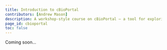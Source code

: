 ```yaml
---
title: Introduction to cBioPortal
contributors: [Andrew Mason]
description: A workshop-style course on cBioPortal – a tool for exploring large-scale cancer genomic datasets
page_id: cbioportal
toc: false
---
```


Coming soon...
